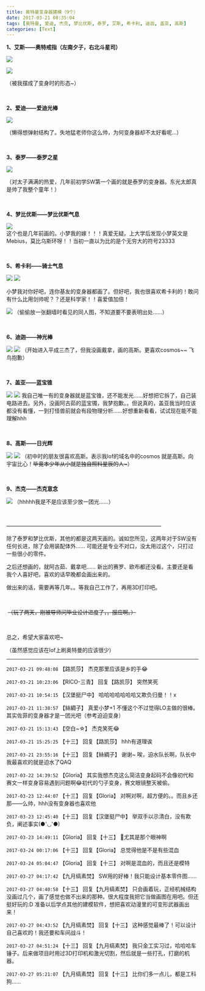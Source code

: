 ```yaml
---
title: 奥特曼变身器建模（9个）
date: 2017-03-21 08:35:04
tags: [奥特曼, 爱迪, 杰克, 梦比优斯, 泰罗, 艾斯, 希卡利, 迪迦, 盖亚, 高斯]
categories: [Text]
---
```


<p><strong>1、艾斯——奥特戒指（左南夕子，右北斗星司）</strong></p> 

![](https://imglf1.nosdn.127.net/img/a0Q0UWZOckZvaXRCWnhtK3lLZHJKS28yaGtqOWxnd1hlYzgxaUgvN205NE5OZFJtSjh2K2VRPT0.png)

![](https://imglf2.nosdn.127.net/img/a0Q0UWZOckZvaXRCWnhtK3lLZHJKRzBzRjl6QVRhTUFZdnZVQWZWQ0FhcHk3S3JQSFhCV0F3PT0.png)
<p>（被我摆成了变身时的形态~）</p> 
<p><br /></p> 
<p><strong>2、爱迪——爱迪光棒</strong></p> 

![](https://imglf1.nosdn.127.net/img/a0Q0UWZOckZvaXRCWnhtK3lLZHJKRisxNTMwVTRqa0JycFYvYXZ3Um84eTM5R0VLWUdkaWxBPT0.png)

<p>（懒得想弹射结构了。失地猛老师你这么帅，为何变身器却不太好看呢…）<br /></p> 
<p><br /></p> 
<p><strong>3、泰罗——泰罗之星</strong></p> 

![](https://imglf2.nosdn.127.net/img/a0Q0UWZOckZvaXRCWnhtK3lLZHJKSVpnNk1kRFhLZ2lLeTV5UjRPT2FSbVdYY0h1UGYvQlVRPT0.png)

<p>（对太子满满的热爱，几年前初学SW第一个画的就是泰罗的变身器。东光太郎真是帅了我整个童年！）<br /></p> 
<p><br /></p> 
<p><strong>4、梦比优斯——梦比优斯气息</strong></p> 

![](https://imglf0.nosdn.127.net/img/a0Q0UWZOckZvaXRCWnhtK3lLZHJKRHh3MTkxSGI3NkhKUEdBMGJFbVczaWgyN1RidWdiQjNnPT0.png)
<br />这个也是几年前画的。小梦我的嫁！！！真爱无疑。上大学后发现小梦英文是Mebius，莫比乌斯环呀！！当初一直以为比的是个无穷大的符号23333 <br />
<p><br /></p> 
<p><strong>5、希卡利——骑士气息</strong></p> 

![](https://imglf0.nosdn.127.net/img/a0Q0UWZOckZvaXRCWnhtK3lLZHJKQkJlMWFyRW5qRDhZdzhTLzlqaXBtbS9ORFdxK1VlcXFBPT0.png)
![](https://imglf2.nosdn.127.net/img/a0Q0UWZOckZvaXRCWnhtK3lLZHJKT3BVRDZ0UmNCQm5CbHBnN0hpcDh6SUpCQ0E2bldTYStRPT0.png)

小梦我对你好吧，连你基友的变身器都画了。但好吧，我也很喜欢希卡利的！敢问有什么比用剑帅呢？？还是科学家！！喜爱值加倍！

![](https://imglf2.nosdn.127.net/img/a0Q0UWZOckZvaXRCWnhtK3lLZHJKQXg1dFN2MFdwSy9MVXZFVEVhMFVZSHV5bGRHUXJFd0NBPT0.jpg)
（偷偷放一张翻墙时看见的同人图，不知道要不要表明出处……）
<p><br /></p> 
<p><strong>6、迪迦——神光棒</strong></p> 

![](https://imglf.nosdn.127.net/img/a0Q0UWZOckZvaXRCWnhtK3lLZHJKSFJJVHlwYVBlNGhrZ093dEJiTkRBb25jeVc1WmlBTXdRPT0.png)
![](https://imglf.nosdn.127.net/img/a0Q0UWZOckZvaXRCWnhtK3lLZHJKSVJOZ2djbDluZkVvR2dlWSttU1IwMGNpSTVPV2Myd1VnPT0.png)
（开始进入平成三杰了，但我没画戴拿，画的高斯。更喜欢cosmos~~&nbsp;飞鸟抱歉）
<p><br /> 
<p><strong>7、盖亚——蓝宝锥</strong></p> 

![](https://imglf2.nosdn.127.net/img/a0Q0UWZOckZvaXRCWnhtK3lLZHJKRS9hdVNuaVNLUWFTTkwydWtXakxmQjNFSjNXeUVCaU1nPT0.png)
![](https://imglf0.nosdn.127.net/img/a0Q0UWZOckZvaXRCWnhtK3lLZHJKQTcrVlQyRjdUUDRPaXU1OFZ3ODkvNFJxUkZUZVlFTmtRPT0.png)
我自己唯一有的变身器就是蓝宝锥，还不能发光……好想把它拆了，自己装电路进去。另外，没画阿古茹的蓝宝镯，我梦抱歉。。但说真的，盖亚我当时应该都没有看懂，一到打怪兽前就会有段物理分析……好想重新看看，试试现在能不能理解hhh
<p><br /></p> 
<p><strong>8、高斯——日光辉</strong></p> 

![](https://imglf1.nosdn.127.net/img/a0Q0UWZOckZvaXRCWnhtK3lLZHJKTG45ejB0TXZtSGdaNFVzNmxEeG1RRmRFbndPQllNYWNRPT0.png)
![](https://imglf0.nosdn.127.net/img/a0Q0UWZOckZvaXRCWnhtK3lLZHJKR3R1YXNPNmFYTUJoNGpXUkEwVC9NWEw2clZVZWF5RTFRPT0.png)
（初中时的朋友很喜欢高斯。表示我lof的域名中的cosmos 就是高斯。向宇宙比心！<span style="text-decoration:line-through;"  >毕竟本少年从小就是独自照料星辰的人~</span>）
<p><br /></p> 
<p><strong>9、杰克——杰克意念</strong></p> 

![](https://imglf2.nosdn.127.net/img/a0Q0UWZOckZvaXRCWnhtK3lLZHJKTGFaeWk4eERLODNOLzNzMUYzRjB2dnBTMWhRb3R0RDl3PT0.png)
（hhhhh我是不是应该至少放一团光……）&nbsp;&nbsp;&nbsp;&nbsp;</p> 
<p><br /> 
<p>—————————————————————————————<br /></p> 
<p>除了泰罗和梦比优斯，其他的都是这两天画的。诚如您所见，这两年对于SW没有任何长进，除了会用装配体外……&nbsp;可能还是专业不对口，没太用过这个，只打过一些很小的零件。<br /></p> 
<p>之后还想画的，就阿古茹、戴拿吧……&nbsp;新出的赛罗、欧布都还没看。主要还是看我个人喜好吧，喜欢的话早晚都会画出来的。</p> 
<p>做出来的话，需要再等几年。。等我自己工作了，再用3D打印吧。</p> 
<p><br /></p> 
<p>&nbsp;<span style="text-decoration:line-through;"  >（玩了两天，刚被导师问毕业设计进度了，，报应啊。）</span></p> 
<p><br /></p> 
<p>总之，希望大家喜欢吧~</p> 
<p>（虽然感觉应该在lof上刷奥特曼的应该很少）<br /></p>

---

`2017-03-21 09:48:08` 【路凯莎】 杰克那里应该是乡的手😂

`2017-03-21 10:23:06` 【RICO-三青】 回复【路凯莎】 突然笑死

`2017-03-21 10:54:15` 【汉堡挺尸中】 哈哈哈哈哈哈哈又欺负归曼！！x

`2017-03-21 11:38:57` 【絲綢子】 真爱小梦+1 不懂这个不过觉得LO主做的很棒。其实佐菲的变身器才是一团光吧（参考迫迫变身）

`2017-03-21 15:13:43` 【空白~☆】 杰克笑死😂

`2017-03-21 15:25:25` 【十三】 回复【路凯莎】 hhh有道理诶

`2017-03-21 23:55:16` 【十三】 回复【絲綢子】 谢谢~ 唉，迫水队长啊，队长中我最喜欢的就是迫水了QAQ

`2017-03-22 14:39:52` 【Gloria】 其实我想杰克这么简洁变身起码不会像初代和赛文一样变身容易遇到问题啊😂初代的勺子变身，赛文眼镜整天被偷。

`2017-03-23 12:44:07` 【十三】 回复【Gloria】 对啊对啊，超方便的。。而且乡还那——么帅，hhh没有变身器也喜欢他

`2017-03-23 12:45:40` 【十三】 回复【汉堡挺尸中】 举双手以示清白，没有欺负，阐述事实(●'◡'●)

`2017-03-23 14:49:11` 【Gloria】 回复【十三】 🌚尤其是那个眼神啊

`2017-03-24 00:17:06` 【十三】 回复【Gloria】 总觉得他是不是有些混血

`2017-03-24 05:04:47` 【Gloria】 回复【十三】 对啊是混血的，而且还是模特

`2017-03-27 04:17:42` 【九月缟素焚】 SW用的好棒！我只能设计基本零件图……

`2017-03-27 04:40:58` 【十三】 回复【九月缟素焚】 只会画着玩，正经机械结构没画过几个，画了感觉也做不出来的那种。很大程度我把它当做画图在用吧。但还挺好玩的:D 准备以后学点其他的建模软件，想把喜欢动漫里的可变形武器画出来！

`2017-03-27 04:43:52` 【九月缟素焚】 回复【十三】 这种感觉最棒了！可以设计自己喜欢的！我还要和车间战斗！

`2017-03-27 04:51:24` 【十三】 回复【九月缟素焚】 我只金工实习过，哈哈哈车锤子。后来做项目时用过3D打印机和激光切割，然后就是一些打孔，打磨的机器。

`2017-03-27 05:21:07` 【九月缟素焚】 回复【十三】 比你们多一点儿，都是工科狗……
